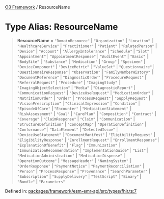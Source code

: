 [O3 Framework](../API.md) / ResourceName

# Type Alias: ResourceName

> **ResourceName** = `"DomainResource"` \| `"Organization"` \| `"Location"` \| `"HealthcareService"` \| `"Practitioner"` \| `"Patient"` \| `"RelatedPerson"` \| `"Device"` \| `"Account"` \| `"AllergyIntolerance"` \| `"Schedule"` \| `"Slot"` \| `"Appointment"` \| `"AppointmentResponse"` \| `"AuditEvent"` \| `"Basic"` \| `"BodySite"` \| `"Substance"` \| `"Medication"` \| `"Group"` \| `"Specimen"` \| `"DeviceComponent"` \| `"DeviceMetric"` \| `"ValueSet"` \| `"Questionnaire"` \| `"QuestionnaireResponse"` \| `"Observation"` \| `"FamilyMemberHistory"` \| `"DocumentReference"` \| `"DiagnosticOrder"` \| `"ProcedureRequest"` \| `"ReferralRequest"` \| `"Procedure"` \| `"ImagingStudy"` \| `"ImagingObjectSelection"` \| `"Media"` \| `"DiagnosticReport"` \| `"CommunicationRequest"` \| `"DeviceUseRequest"` \| `"MedicationOrder"` \| `"NutritionOrder"` \| `"Order"` \| `"ProcessRequest"` \| `"SupplyRequest"` \| `"VisionPrescription"` \| `"ClinicalImpression"` \| `"Condition"` \| `"EpisodeOfCare"` \| `"Encounter"` \| `"MedicationStatement"` \| `"RiskAssessment"` \| `"Goal"` \| `"CarePlan"` \| `"Composition"` \| `"Contract"` \| `"Coverage"` \| `"ClaimResponse"` \| `"Claim"` \| `"Communication"` \| `"StructureDefinition"` \| `"ConceptMap"` \| `"OperationDefinition"` \| `"Conformance"` \| `"DataElement"` \| `"DetectedIssue"` \| `"DeviceUseStatement"` \| `"DocumentManifest"` \| `"EligibilityRequest"` \| `"EligibilityResponse"` \| `"EnrollmentRequest"` \| `"EnrollmentResponse"` \| `"ExplanationOfBenefit"` \| `"Flag"` \| `"Immunization"` \| `"ImmunizationRecommendation"` \| `"ImplementationGuide"` \| `"List"` \| `"MedicationAdministration"` \| `"MedicationDispense"` \| `"OperationOutcome"` \| `"MessageHeader"` \| `"NamingSystem"` \| `"OrderResponse"` \| `"PaymentNotice"` \| `"PaymentReconciliation"` \| `"Person"` \| `"ProcessResponse"` \| `"Provenance"` \| `"SearchParameter"` \| `"Subscription"` \| `"SupplyDelivery"` \| `"TestScript"` \| `"Binary"` \| `"Bundle"` \| `"Parameters"`

Defined in: [packages/framework/esm-emr-api/src/types/fhir.ts:7](https://github.com/its-kios09/openmrs-esm-core/blob/main/packages/framework/esm-emr-api/src/types/fhir.ts#L7)
